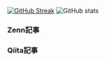 [![GitHub Streak](https://streak-stats.demolab.com?user=subaru-hello&theme=vue-dark&locale=fr)](https://git.io/streak-stats)
![GitHub stats](https://github-readme-stats.vercel.app/api?username=subaru-hello&show_icons=true&theme=dark)
### Zenn記事
<!-- profile updater begin: zenn -->
<!-- profile updater end: zenn -->

### Qiita記事
<!-- profile updater begin: qiita -->
<!-- profile updater end: qiita -->
